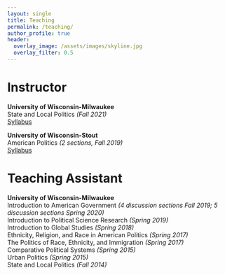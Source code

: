 ```yaml
---
layout: single
title: Teaching
permalink: /teaching/
author_profile: true
header:
  overlay_image: /assets/images/skyline.jpg
  overlay_filter: 0.5
---
```


# Instructor

**University of Wisconsin-Milwaukee** <br>
State and Local Politics _(Fall 2021)_ <br>
[Syllabus](https://ajheideman.github.io/PS105F21Syllabus.pdf) <br>

**University of Wisconsin-Stout** <br>
American Politics _(2 sections, Fall 2019)_ <br>
[Syllabus](https://ajheideman.github.io/online_syllabus_Fall19.pdf) 
<!-- <a href="https://ajheideman.github.io/ajheideman.github.io/resources/online_syllabus_Fall19.pdf" target="_blank">Syllabus</a> -->

# Teaching Assistant

**University of Wisconsin-Milwaukee** <br>
Introduction to American Government _(4 discussion sections Fall 2019; 5 discussion sections Spring 2020)_ <br>
Introduction to Political Science Research _(Spring 2019)_ <br>
Introduction to Global Studies _(Spring 2018)_ <br>
Ethnicity, Religion, and Race in American Politics _(Spring 2017)_ <br>
The Politics of Race, Ethnicity, and Immigration _(Spring 2017)_ <br>
Comparative Political Systems _(Spring 2015)_ <br>
Urban Politics _(Spring 2015)_ <br>
State and Local Politics _(Fall 2014)_ <br>
